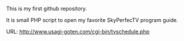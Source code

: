 This is my first github repository.

It is small PHP script to open my favorite SkyPerfecTV program guide.

URL: http://www.usagi-goten.com/cgi-bin/tvschedule.php
